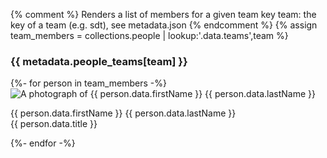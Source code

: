 {% comment %}
Renders a list of members for a given team key
team: the key of a team (e.g. sdt), see metadata.json
{% endcomment %}
{% assign team_members = collections.people | lookup:'.data.teams',team %}

<h3 class="subtitle"> {{ metadata.people_teams[team] }}</h3>

<div class="gallery-by-4">
  {%- for person in team_members -%}
    <div class="person">
      <img src="{{ person.data.image | url }}" alt="A photograph of {{ person.data.firstName }} {{ person.data.lastName }}">
      <p>
        {{ person.data.firstName }} {{ person.data.lastName }}
        <br>
        {{ person.data.title }}
      </p>
    </div>
  {%- endfor -%}
</div>
